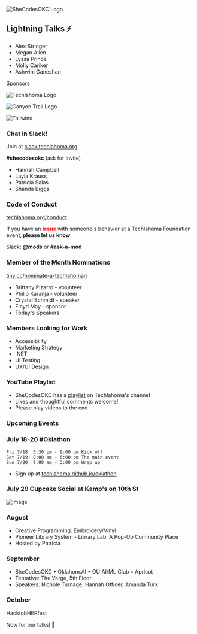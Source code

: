 ![SheCodesOKC Logo](https://personal-k8s-main-space.nyc3.digitaloceanspaces.com/simpleslides.dev/user-uploads/40/01HSMEQDP64ABGZHRHE3FY86BS.png)

## Lightning Talks ⚡
* Alex Stringer
* Megan Allen
* Lyssa Prince
* Molly Cariker
* Ashwini Ganeshan

Sponsors

![Techlahoma Logo](https://personal-k8s-main-space.nyc3.digitaloceanspaces.com/simpleslides.dev/user-uploads/38/01HSMEHB913M3M3NFF1ZQE0KY7.png)

![Canyon Trail Logo](https://personal-k8s-main-space.nyc3.digitaloceanspaces.com/simpleslides.dev/user-uploads/39/01HSMEJ54758WV0XX7TVZ42Z48.png)

![Tailwind](https://cdn.prod.website-files.com/673501bc349166967a198ede/673523c73c642067d30f3146_3-Logo-Color.svg)

### Chat in Slack!
Join at [slack.techlahoma.org](https://slack.techlahoma.org)

**#shecodesokc** (ask for invite)
- Hannah Campbell
- Layla Krauss
- Patricia Salas
- Shanda Biggs

### Code of Conduct
[techlahoma.org/conduct](https://techlahoma.org/conduct)

If you have an <span style="color: red;">**issue**</span> with someone's behavior at a Techlahoma Foundation event, **please let us know**.  

Slack: **@mods** or **#ask-a-mod**

### Member of the Month Nominations
[tiny.cc/nominate-a-techlahoman](https://tiny.cc/nominate-a-techlahoman)
* Brittany Pizarro - volunteer
* Philip Karanja - volunteer
* Crystal Schmidt - speaker
* Floyd May - sponsor
* Today's Speakers

### Members Looking for Work
* Accessibility 
* Marketing Strategy
* .NET
* UI Testing
* UX/UI Design

### YouTube Playlist
* SheCodesOKC has a [playlist](https://www.youtube.com/playlist?list=PLdW0ayjzW_LCTxJGdEZ63341aTLDGJAbb) on Techlahoma's channel
* Likes and thoughtful comments welcome!
* Please play videos to the end

### Upcoming Events

### July 18-20 #Oklathon
```
Fri 7/18: 5:30 pm - 9:00 pm Kick off
Sat 7/19: 8:00 am - 6:00 pm The main event
Sun 7/20: 9:00 am - 3:00 pm Wrap up
```
* Sign up at [techlahoma.github.io/oklathon](https://techlahoma.github.io/oklathon/)

### July 29 Cupcake Social at Kamp's on 10th St
![image](https://github.com/user-attachments/assets/76ebce5b-3d06-42e9-b72a-1791d2547dde)

### August
* Creative Programming: Embroidery/Vinyl
* Pioneer Library System - Library Lab: A Pop-Up Community Place
* Hosted by Patricia

### September
* SheCodesOKC • Oklahom.AI • OU AI/ML Club • Apricot
* Tentative: The Verge, 5th Floor
* Speakers: Nichole Turnage, Hannah Officer, Amanda Turk

### October
HacktobHERfest

Now for our talks! 🎉
